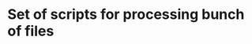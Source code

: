 # Set of scripts for processing bunch of files

<!-- ```
sudo install address-filter.sh /usr/local/bin/
``` -->